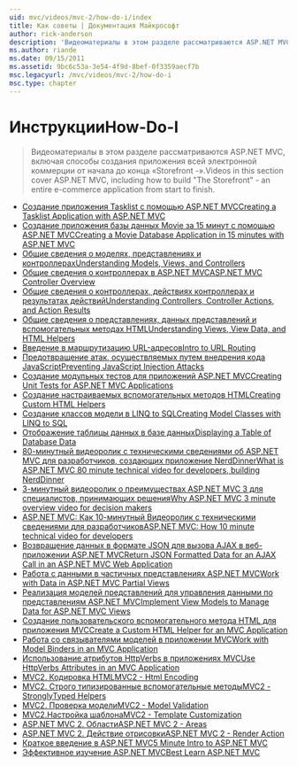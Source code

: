 ```yaml
---
uid: mvc/videos/mvc-2/how-do-i/index
title: Как советы | Документация Майкрософт
author: rick-anderson
description: 'Видеоматериалы в этом разделе рассматриваются ASP.NET MVC, включая способы создания «Storefront -» полностью коммерческую приложения от начала до конца.'
ms.author: riande
ms.date: 09/15/2011
ms.assetid: 9bc6c53a-3e54-4f9d-8bef-0f3359aecf7b
msc.legacyurl: /mvc/videos/mvc-2/how-do-i
msc.type: chapter
---
```

<a name="how-do-i"></a><span data-ttu-id="a812b-103">Инструкции</span><span class="sxs-lookup"><span data-stu-id="a812b-103">How-Do-I</span></span>
====================
> <span data-ttu-id="a812b-104">Видеоматериалы в этом разделе рассматриваются ASP.NET MVC, включая способы создания приложения всей электронной коммерции от начала до конца «Storefront -».</span><span class="sxs-lookup"><span data-stu-id="a812b-104">Videos in this section cover ASP.NET MVC, including how to build "The Storefront" - an entire e-commerce application from start to finish.</span></span>


- [<span data-ttu-id="a812b-105">Создание приложения Tasklist с помощью ASP.NET MVC</span><span class="sxs-lookup"><span data-stu-id="a812b-105">Creating a Tasklist Application with ASP.NET MVC</span></span>](creating-a-tasklist-application-with-aspnet-mvc.md)
- [<span data-ttu-id="a812b-106">Создание приложения базы данных Movie за 15 минут с помощью ASP.NET MVC</span><span class="sxs-lookup"><span data-stu-id="a812b-106">Creating a Movie Database Application in 15 minutes with ASP.NET MVC</span></span>](creating-a-movie-database-application-in-15-minutes-with-aspnet-mvc.md)
- [<span data-ttu-id="a812b-107">Общие сведения о моделях, представлениях и контроллерах</span><span class="sxs-lookup"><span data-stu-id="a812b-107">Understanding Models, Views, and Controllers</span></span>](understanding-models-views-and-controllers.md)
- [<span data-ttu-id="a812b-108">Общие сведения о контроллерах в ASP.NET MVC</span><span class="sxs-lookup"><span data-stu-id="a812b-108">ASP.NET MVC Controller Overview</span></span>](aspnet-mvc-controller-overview.md)
- [<span data-ttu-id="a812b-109">Общие сведения о контроллерах, действиях контроллерах и результатах действий</span><span class="sxs-lookup"><span data-stu-id="a812b-109">Understanding Controllers, Controller Actions, and Action Results</span></span>](understanding-controllers-controller-actions-and-action-results.md)
- [<span data-ttu-id="a812b-110">Общие сведения о представлениях, данных представлений и вспомогательных методах HTML</span><span class="sxs-lookup"><span data-stu-id="a812b-110">Understanding Views, View Data, and HTML Helpers</span></span>](understanding-views-view-data-and-html-helpers.md)
- [<span data-ttu-id="a812b-111">Введение в маршрутизацию URL-адресов</span><span class="sxs-lookup"><span data-stu-id="a812b-111">Intro to URL Routing</span></span>](an-introduction-to-url-routing.md)
- [<span data-ttu-id="a812b-112">Предотвращение атак, осуществляемых путем внедрения кода JavaScript</span><span class="sxs-lookup"><span data-stu-id="a812b-112">Preventing JavaScript Injection Attacks</span></span>](preventing-javascript-injection-attacks.md)
- [<span data-ttu-id="a812b-113">Создание модульных тестов для приложений ASP.NET MVC</span><span class="sxs-lookup"><span data-stu-id="a812b-113">Creating Unit Tests for ASP.NET MVC Applications</span></span>](creating-unit-tests-for-aspnet-mvc-applications.md)
- [<span data-ttu-id="a812b-114">Создание настраиваемых вспомогательных методов HTML</span><span class="sxs-lookup"><span data-stu-id="a812b-114">Creating Custom HTML Helpers</span></span>](creating-custom-html-helpers.md)
- [<span data-ttu-id="a812b-115">Создание классов модели в LINQ to SQL</span><span class="sxs-lookup"><span data-stu-id="a812b-115">Creating Model Classes with LINQ to SQL</span></span>](creating-model-classes-with-linq-to-sql.md)
- [<span data-ttu-id="a812b-116">Отображение таблицы данных в базе данных</span><span class="sxs-lookup"><span data-stu-id="a812b-116">Displaying a Table of Database Data</span></span>](displaying-a-table-of-database-data.md)
- [<span data-ttu-id="a812b-117">80-минутный видеоролик с техническими сведениями об ASP.NET MVC для разработчиков, создающих приложение NerdDinner</span><span class="sxs-lookup"><span data-stu-id="a812b-117">What is ASP.NET MVC 80 minute technical video for developers, building NerdDinner</span></span>](what-is-aspnet-mvc-80-minute-technical-video-for-developers-building-nerddinner.md)
- [<span data-ttu-id="a812b-118">3-минутный видеоролик о преимуществах ASP.NET MVC 3 для специалистов, принимающих решения</span><span class="sxs-lookup"><span data-stu-id="a812b-118">Why ASP.NET MVC 3 minute overview video for decision makers</span></span>](why-aspnet-mvc-3-minute-overview-video-for-decision-makers.md)
- [<span data-ttu-id="a812b-119">ASP.NET MVC: Как 10-минутный Видеоролик с техническими сведениями для разработчиков</span><span class="sxs-lookup"><span data-stu-id="a812b-119">ASP.NET MVC: How 10 minute technical video for developers</span></span>](aspnet-mvc-how-10-minute-technical-video-for-developers.md)
- [<span data-ttu-id="a812b-120">Возвращение данных в формате JSON для вызова AJAX в веб-приложении ASP.NET MVC</span><span class="sxs-lookup"><span data-stu-id="a812b-120">Return JSON Formatted Data for an AJAX Call in an ASP.NET MVC Web Application</span></span>](how-do-i-return-json-formatted-data-for-an-ajax-call-in-an-aspnet-mvc-web-application.md)
- [<span data-ttu-id="a812b-121">Работа с данными в частичных представлениях ASP.NET MVC</span><span class="sxs-lookup"><span data-stu-id="a812b-121">Work with Data in ASP.NET MVC Partial Views</span></span>](how-do-i-work-with-data-in-aspnet-mvc-partial-views.md)
- [<span data-ttu-id="a812b-122">Реализация моделей представлений для управления данными по представлениям ASP.NET MVC</span><span class="sxs-lookup"><span data-stu-id="a812b-122">Implement View Models to Manage Data for ASP.NET MVC Views</span></span>](how-do-i-implement-view-models-to-manage-data-for-aspnet-mvc-views.md)
- [<span data-ttu-id="a812b-123">Создание пользовательского вспомогательного метода HTML для приложения MVC</span><span class="sxs-lookup"><span data-stu-id="a812b-123">Create a Custom HTML Helper for an MVC Application</span></span>](how-do-i-create-a-custom-html-helper-for-an-mvc-application.md)
- [<span data-ttu-id="a812b-124">Работа со связывателями моделей в приложении MVC</span><span class="sxs-lookup"><span data-stu-id="a812b-124">Work with Model Binders in an MVC Application</span></span>](how-do-i-work-with-model-binders-in-an-mvc-application.md)
- [<span data-ttu-id="a812b-125">Использование атрибутов HttpVerbs в приложениях MVC</span><span class="sxs-lookup"><span data-stu-id="a812b-125">Use HttpVerbs Attributes in an MVC Application</span></span>](how-do-i-use-httpverbs-attributes-in-an-mvc-application.md)
- [<span data-ttu-id="a812b-126">MVC2. Кодировка HTML</span><span class="sxs-lookup"><span data-stu-id="a812b-126">MVC2 - Html Encoding</span></span>](mvc2-html-encoding.md)
- [<span data-ttu-id="a812b-127">MVC2. Строго типизированные вспомогательные методы</span><span class="sxs-lookup"><span data-stu-id="a812b-127">MVC2 - StronglyTyped Helpers</span></span>](mvc2-stronglytyped-helpers.md)
- [<span data-ttu-id="a812b-128">MVC2. Проверка модели</span><span class="sxs-lookup"><span data-stu-id="a812b-128">MVC2 - Model Validation</span></span>](mvc2-model-validation.md)
- [<span data-ttu-id="a812b-129"> MVC2.Настройка шаблона</span><span class="sxs-lookup"><span data-stu-id="a812b-129">MVC2 - Template Customization</span></span>](mvc2-template-customization.md)
- [<span data-ttu-id="a812b-130">ASP.NET MVC 2. Области</span><span class="sxs-lookup"><span data-stu-id="a812b-130">ASP.NET MVC 2 - Areas</span></span>](aspnet-mvc-2-areas.md)
- [<span data-ttu-id="a812b-131">ASP.NET MVC 2. Действие отрисовки</span><span class="sxs-lookup"><span data-stu-id="a812b-131">ASP.NET MVC 2 - Render Action</span></span>](aspnet-mvc-2-render-action.md)
- [<span data-ttu-id="a812b-132">Краткое введение в ASP.NET MVC</span><span class="sxs-lookup"><span data-stu-id="a812b-132">5 Minute Intro to ASP.NET MVC</span></span>](5-minute-introduction-to-aspnet-mvc.md)
- [<span data-ttu-id="a812b-133">Эффективное изучение ASP.NET MVC</span><span class="sxs-lookup"><span data-stu-id="a812b-133">Best Learn ASP.NET MVC</span></span>](how-to-best-learn-asp-net-mvc.md)
